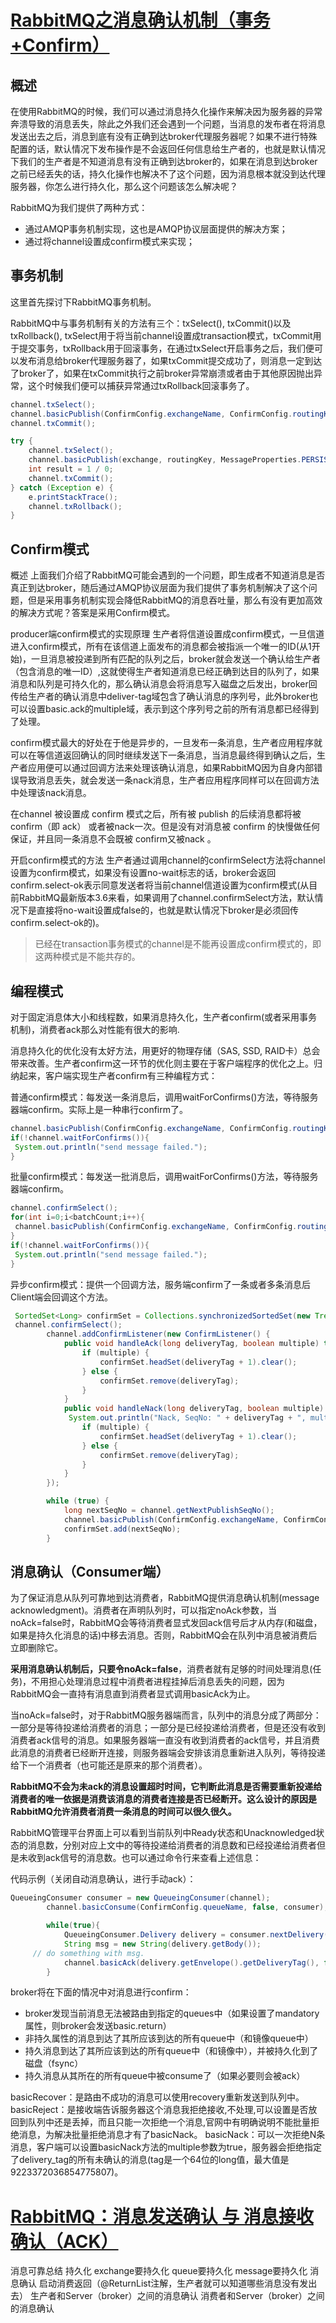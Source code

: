 # [RabbitMQ之消息确认机制（事务+Confirm）](https://blog.csdn.net/u013256816/article/details/55515234)

## 概述
   在使用RabbitMQ的时候，我们可以通过消息持久化操作来解决因为服务器的异常奔溃导致的消息丢失，除此之外我们还会遇到一个问题，当消息的发布者在将消息发送出去之后，消息到底有没有正确到达broker代理服务器呢？如果不进行特殊配置的话，默认情况下发布操作是不会返回任何信息给生产者的，也就是默认情况下我们的生产者是不知道消息有没有正确到达broker的，如果在消息到达broker之前已经丢失的话，持久化操作也解决不了这个问题，因为消息根本就没到达代理服务器，你怎么进行持久化，那么这个问题该怎么解决呢？

   RabbitMQ为我们提供了两种方式：

   * 通过AMQP事务机制实现，这也是AMQP协议层面提供的解决方案；
   * 通过将channel设置成confirm模式来实现；

## 事务机制
   这里首先探讨下RabbitMQ事务机制。

   RabbitMQ中与事务机制有关的方法有三个：txSelect(), txCommit()以及txRollback(), txSelect用于将当前channel设置成transaction模式，txCommit用于提交事务，txRollback用于回滚事务，在通过txSelect开启事务之后，我们便可以发布消息给broker代理服务器了，如果txCommit提交成功了，则消息一定到达了broker了，如果在txCommit执行之前broker异常崩溃或者由于其他原因抛出异常，这个时候我们便可以捕获异常通过txRollback回滚事务了。
   ```java
   channel.txSelect();
   channel.basicPublish(ConfirmConfig.exchangeName, ConfirmConfig.routingKey, MessageProperties.PERSISTENT_TEXT_PLAIN, ConfirmConfig.msg_10B.getBytes());
   channel.txCommit();

   try {
       channel.txSelect();
       channel.basicPublish(exchange, routingKey, MessageProperties.PERSISTENT_TEXT_PLAIN, msg.getBytes());
       int result = 1 / 0;
       channel.txCommit();
   } catch (Exception e) {
       e.printStackTrace();
       channel.txRollback();
   }
   ```
## Confirm模式
   概述
   上面我们介绍了RabbitMQ可能会遇到的一个问题，即生成者不知道消息是否真正到达broker，随后通过AMQP协议层面为我们提供了事务机制解决了这个问题，但是采用事务机制实现会降低RabbitMQ的消息吞吐量，那么有没有更加高效的解决方式呢？答案是采用Confirm模式。

   producer端confirm模式的实现原理
   生产者将信道设置成confirm模式，一旦信道进入confirm模式，所有在该信道上面发布的消息都会被指派一个唯一的ID(从1开始)，一旦消息被投递到所有匹配的队列之后，broker就会发送一个确认给生产者（包含消息的唯一ID）,这就使得生产者知道消息已经正确到达目的队列了，如果消息和队列是可持久化的，那么确认消息会将消息写入磁盘之后发出，broker回传给生产者的确认消息中deliver-tag域包含了确认消息的序列号，此外broker也可以设置basic.ack的multiple域，表示到这个序列号之前的所有消息都已经得到了处理。

   confirm模式最大的好处在于他是异步的，一旦发布一条消息，生产者应用程序就可以在等信道返回确认的同时继续发送下一条消息，当消息最终得到确认之后，生产者应用便可以通过回调方法来处理该确认消息，如果RabbitMQ因为自身内部错误导致消息丢失，就会发送一条nack消息，生产者应用程序同样可以在回调方法中处理该nack消息。

   在channel 被设置成 confirm 模式之后，所有被 publish 的后续消息都将被 confirm（即 ack） 或者被nack一次。但是没有对消息被 confirm 的快慢做任何保证，并且同一条消息不会既被 confirm又被nack 。

   开启confirm模式的方法
   生产者通过调用channel的confirmSelect方法将channel设置为confirm模式，如果没有设置no-wait标志的话，broker会返回confirm.select-ok表示同意发送者将当前channel信道设置为confirm模式(从目前RabbitMQ最新版本3.6来看，如果调用了channel.confirmSelect方法，默认情况下是直接将no-wait设置成false的，也就是默认情况下broker是必须回传confirm.select-ok的)。

> 已经在transaction事务模式的channel是不能再设置成confirm模式的，即这两种模式是不能共存的。

## 编程模式
   对于固定消息体大小和线程数，如果消息持久化，生产者confirm(或者采用事务机制)，消费者ack那么对性能有很大的影响.

   消息持久化的优化没有太好方法，用更好的物理存储（SAS, SSD, RAID卡）总会带来改善。生产者confirm这一环节的优化则主要在于客户端程序的优化之上。归纳起来，客户端实现生产者confirm有三种编程方式：

   普通confirm模式：每发送一条消息后，调用waitForConfirms()方法，等待服务器端confirm。实际上是一种串行confirm了。
   ```java
   channel.basicPublish(ConfirmConfig.exchangeName, ConfirmConfig.routingKey, MessageProperties.PERSISTENT_TEXT_PLAIN, ConfirmConfig.msg_10B.getBytes());
   if(!channel.waitForConfirms()){
   	System.out.println("send message failed.");
   }
   ```
   批量confirm模式：每发送一批消息后，调用waitForConfirms()方法，等待服务器端confirm。
   ```java
   channel.confirmSelect();
   for(int i=0;i<batchCount;i++){
   	channel.basicPublish(ConfirmConfig.exchangeName, ConfirmConfig.routingKey, MessageProperties.PERSISTENT_TEXT_PLAIN, ConfirmConfig.msg_10B.getBytes());
   }
   if(!channel.waitForConfirms()){
   	System.out.println("send message failed.");
   }
   ```
   异步confirm模式：提供一个回调方法，服务端confirm了一条或者多条消息后Client端会回调这个方法。
   ```java
    SortedSet<Long> confirmSet = Collections.synchronizedSortedSet(new TreeSet<Long>());
    channel.confirmSelect();
           channel.addConfirmListener(new ConfirmListener() {
               public void handleAck(long deliveryTag, boolean multiple) throws IOException {
                   if (multiple) {
                       confirmSet.headSet(deliveryTag + 1).clear();
                   } else {
                       confirmSet.remove(deliveryTag);
                   }
               }
               public void handleNack(long deliveryTag, boolean multiple) throws IOException {
               	System.out.println("Nack, SeqNo: " + deliveryTag + ", multiple: " + multiple);
                   if (multiple) {
                       confirmSet.headSet(deliveryTag + 1).clear();
                   } else {
                       confirmSet.remove(deliveryTag);
                   }
               }
           });

           while (true) {
               long nextSeqNo = channel.getNextPublishSeqNo();
               channel.basicPublish(ConfirmConfig.exchangeName, ConfirmConfig.routingKey, MessageProperties.PERSISTENT_TEXT_PLAIN, ConfirmConfig.msg_10B.getBytes());
               confirmSet.add(nextSeqNo);
           }
   ```

## 消息确认（Consumer端）
   为了保证消息从队列可靠地到达消费者，RabbitMQ提供消息确认机制(message acknowledgment)。消费者在声明队列时，可以指定noAck参数，当noAck=false时，RabbitMQ会等待消费者显式发回ack信号后才从内存(和磁盘，如果是持久化消息的话)中移去消息。否则，RabbitMQ会在队列中消息被消费后立即删除它。

   **采用消息确认机制后，只要令noAck=false**，消费者就有足够的时间处理消息(任务)，不用担心处理消息过程中消费者进程挂掉后消息丢失的问题，因为RabbitMQ会一直持有消息直到消费者显式调用basicAck为止。

   当noAck=false时，对于RabbitMQ服务器端而言，队列中的消息分成了两部分：一部分是等待投递给消费者的消息；一部分是已经投递给消费者，但是还没有收到消费者ack信号的消息。如果服务器端一直没有收到消费者的ack信号，并且消费此消息的消费者已经断开连接，则服务器端会安排该消息重新进入队列，等待投递给下一个消费者（也可能还是原来的那个消费者）。

   **RabbitMQ不会为未ack的消息设置超时时间，它判断此消息是否需要重新投递给消费者的唯一依据是消费该消息的消费者连接是否已经断开。这么设计的原因是RabbitMQ允许消费者消费一条消息的时间可以很久很久。**

   RabbitMQ管理平台界面上可以看到当前队列中Ready状态和Unacknowledged状态的消息数，分别对应上文中的等待投递给消费者的消息数和已经投递给消费者但是未收到ack信号的消息数。也可以通过命令行来查看上述信息：

   代码示例（关闭自动消息确认，进行手动ack）：
   ```java
   QueueingConsumer consumer = new QueueingConsumer(channel);
           channel.basicConsume(ConfirmConfig.queueName, false, consumer);

           while(true){
               QueueingConsumer.Delivery delivery = consumer.nextDelivery();
               String msg = new String(delivery.getBody());
        // do something with msg.
               channel.basicAck(delivery.getEnvelope().getDeliveryTag(), false);
           }
   ```
   broker将在下面的情况中对消息进行confirm：

   * broker发现当前消息无法被路由到指定的queues中（如果设置了mandatory属性，则broker会发送basic.return）
   * 非持久属性的消息到达了其所应该到达的所有queue中（和镜像queue中）
   * 持久消息到达了其所应该到达的所有queue中（和镜像中），并被持久化到了磁盘（fsync）
   * 持久消息从其所在的所有queue中被consume了（如果必要则会被ack）

   basicRecover：是路由不成功的消息可以使用recovery重新发送到队列中。
   basicReject：是接收端告诉服务器这个消息我拒绝接收,不处理,可以设置是否放回到队列中还是丢掉，而且只能一次拒绝一个消息,官网中有明确说明不能批量拒绝消息，为解决批量拒绝消息才有了basicNack。
   basicNack：可以一次拒绝N条消息，客户端可以设置basicNack方法的multiple参数为true，服务器会拒绝指定了delivery_tag的所有未确认的消息(tag是一个64位的long值，最大值是9223372036854775807)。

# [RabbitMQ：消息发送确认 与 消息接收确认（ACK）](https://blog.csdn.net/weixin_34209406/article/details/93278781?utm_medium=distribute.pc_relevant_t0.none-task-blog-BlogCommendFromMachineLearnPai2-1.nonecase&depth_1-utm_source=distribute.pc_relevant_t0.none-task-blog-BlogCommendFromMachineLearnPai2-1.nonecase)
  消息可靠总结
  持久化
    exchange要持久化
    queue要持久化
    message要持久化
  消息确认
    启动消费返回（@ReturnList注解，生产者就可以知道哪些消息没有发出去）
    生产者和Server（broker）之间的消息确认
    消费者和Server（broker）之间的消息确认














